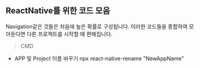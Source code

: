 ## ReactNative를 위한 코드 모음

Navigation같은 것들은 처음에 높은 확률로 구성됩니다.
이러한 코드들을 종합하여 모아둔다면 다른 프로젝트를 시작할 때 편해집니다.

>CMD
* APP 및 Project 이름 바꾸기
npx react-native-rename "NewAppName"

